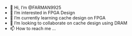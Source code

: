 - 👋 Hi, I’m @FARMAN9925
- 👀 I’m interested in FPGA Design
- 🌱 I’m currently learning cache design on FPGA
- 💞️ I’m looking to collaborate on cache design using DRAM 
- 📫 How to reach me ...

<!---
FARMAN9925/FARMAN9925 is a ✨ special ✨ repository because its `README.md` (this file) appears on your GitHub profile.
You can click the Preview link to take a look at your changes.
--->
